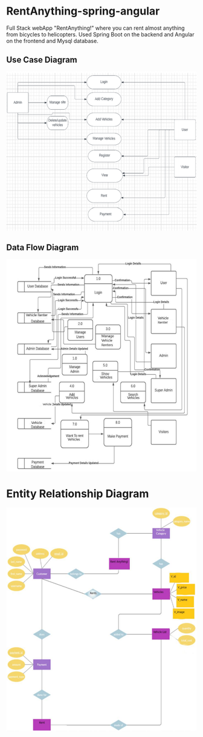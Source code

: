 # RentAnything-spring-angular

Full Stack webApp "RentAnything!" where you can rent almost anything from bicycles to helicopters. Used Spring Boot on the backend and Angular on the frontend and Mysql database.

## Use Case Diagram

![](assets/2024-03-30-14-57-16-image.png)

## Data Flow Diagram

![](assets/2024-03-30-14-58-16-image.png)

# Entity Relationship Diagram

![](assets/2024-03-30-15-00-05-image.png)

